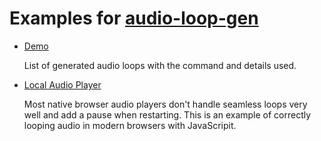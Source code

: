 # Examples for [audio-loop-gen](https://phdapps.github.io/audio-loop-gen)

- [Demo](https://phdapps.github.io/audio-loop-gen/examples/demo/)

    List of generated audio loops with the command and details used.

- [Local Audio Player](https://phdapps.github.io/audio-loop-gen/examples/local-player/)
  
    Most native browser audio players don't handle seamless loops very well and add a pause when restarting. This is an example of correctly looping audio in modern browsers with JavaScripit.
